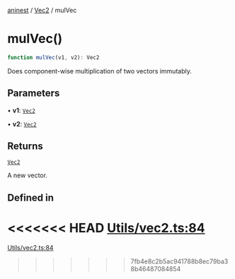 [aninest](../../index.md) / [Vec2](../index.md) / mulVec

# mulVec()

```ts
function mulVec(v1, v2): Vec2
```

Does component-wise multiplication of two vectors immutably.

## Parameters

• **v1**: [`Vec2`](../type-aliases/Vec2.md)

• **v2**: [`Vec2`](../type-aliases/Vec2.md)

## Returns

[`Vec2`](../type-aliases/Vec2.md)

A new vector.

## Defined in

<<<<<<< HEAD
[Utils/vec2.ts:84](https://github.com/zphrs/aninest/tree//core/src/Utils/vec2.ts#L84)
=======
[Utils/vec2.ts:84](https://github.com/zphrs/aninest/blob/37209a6/src/Utils/vec2.ts#L84)
>>>>>>> 7fb4e8c2b5ac941788b8ec79ba38b46487084854
